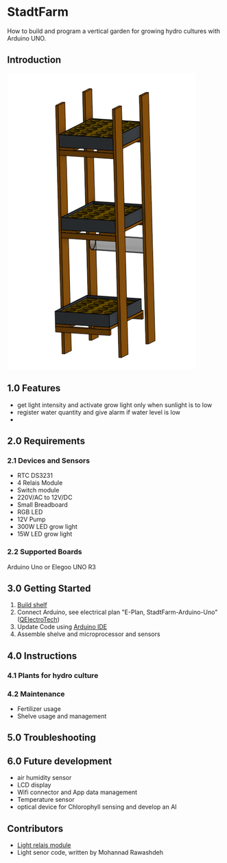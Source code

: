 # StadtFarm
How to build and program a vertical garden for growing hydro cultures with Arduino UNO.

## Introduction
![CAD construction of shelf](src/Shelf_full.png)


## 1.0 Features
* get light intensity and activate grow light only when sunlight is to low 
* register water quantity and give alarm if water level is low
* 


## 2.0 Requirements
### 2.1 Devices and Sensors 
* RTC DS3231
* 4 Relais Module
* Switch module
* 220V/AC to 12V/DC
* Small Breadboard
* RGB LED
* 12V Pump
* 300W LED grow light
* 15W LED grow light
### 2.2 Supported Boards
Arduino Uno or Elegoo UNO R3

## 3.0 Getting Started
1. [Build shelf](https://cad.onshape.com/documents/f8f54480ea3bf53fba16157c/w/51a61f7f288ccbb844862388/e/fdeeb675309a4b794120bc05)
2. Connect Arduino, see electrical plan "E-Plan, StadtFarm-Arduino-Uno" ([QElectroTech](qelectrotech.org/))
3. Update Code using [Arduino IDE](https://www.arduino.cc/en/Main/Software)
4. Assemble shelve and microprocessor and sensors




## 4.0 Instructions
### 4.1 Plants for hydro culture
### 4.2 Maintenance
* Fertilizer usage
* Shelve usage and management

## 5.0 Troubleshooting

## 6.0 Future development
* air humidity sensor
* LCD display
* Wifi connector and App data management
* Temperature sensor
* optical device for Chlorophyll sensing and develop an AI

## Contributors
* [Light relais module](https://randomnerdtutorials.com)
* Light senor code, written by Mohannad Rawashdeh
